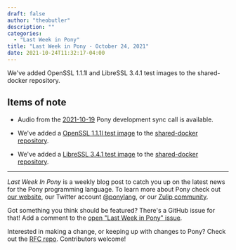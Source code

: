 ```yaml
---
draft: false
author: "theobutler"
description: ""
categories:
  - "Last Week in Pony"
title: "Last Week in Pony - October 24, 2021"
date: 2021-10-24T11:32:17-04:00
---
```


We've added OpenSSL 1.1.1l and LibreSSL 3.4.1 test images to the shared-docker repository.

<!--more-->

## Items of note

- Audio from the [2021-10-19](https://sync-recordings.ponylang.io/r/2021-10-19.m4a) Pony development sync call is available.

- We've added a [OpenSSL 1.1.1l test image](https://github.com/ponylang/shared-docker/tree/main/x86-64-unknown-linux-builder-with-openssl_1.1.1l) to the [shared-docker repository](https://github.com/ponylang/shared-docker).

- We've added a [LibreSSL 3.4.1 test image](https://github.com/ponylang/shared-docker/tree/main/x86-64-unknown-linux-builder-with-libressl-3.4.1) to the [shared-docker repository](https://github.com/ponylang/shared-docker).

---

_Last Week In Pony_ is a weekly blog post to catch you up on the latest news for the Pony programming language. To learn more about Pony check out [our website](https://ponylang.io), our Twitter account [@ponylang](https://twitter.com/ponylang), or our [Zulip community](https://ponylang.zulipchat.com).

Got something you think should be featured? There's a GitHub issue for that! Add a comment to the [open "Last Week in Pony" issue](https://github.com/ponylang/ponylang.github.io/issues?q=is%3Aissue+is%3Aopen+label%3Alast-week-in-pony).

Interested in making a change, or keeping up with changes to Pony? Check out the [RFC repo](https://github.com/ponylang/rfcs). Contributors welcome!
